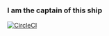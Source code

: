 ### I am the captain of this ship

[![CircleCI](https://circleci.com/gh/timmyg/captain.svg?style=svg)](https://circleci.com/gh/timmyg/captain)
